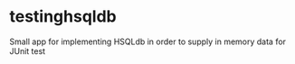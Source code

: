 testinghsqldb
=============

Small app for implementing HSQLdb in order to supply in memory data for JUnit test
